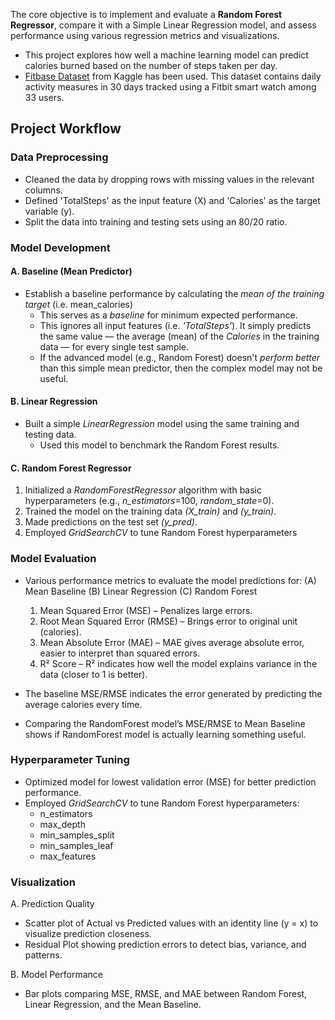 The core objective is to implement and evaluate a **Random Forest Regressor**, compare it with a Simple Linear Regression model, and assess performance using various regression metrics and visualizations.
- This project explores how well a machine learning model can predict calories burned based on the number of steps taken per day. 
- [Fitbase Dataset](https://www.kaggle.com/datasets/arashnic/fitbit) from Kaggle has been used. This dataset contains daily activity measures in 30 days tracked using a Fitbit smart watch among 33 users. 

## Project Workflow

### Data Preprocessing
- Cleaned the data by dropping rows with missing values in the relevant columns.
- Defined 'TotalSteps' as the input feature (X) and 'Calories' as the target variable (y).
- Split the data into training and testing sets using an 80/20 ratio.

### Model Development

#### A. Baseline (Mean Predictor)
- Establish a baseline performance by calculating the *mean of the training target* (i.e. mean_calories) 
    - This serves as a *baseline* for minimum expected performance.
    - This ignores all input features (i.e. *'TotalSteps'*). It simply predicts the same value — the average (mean) of the *Calories* in the training data — for every single test sample.
    - If the advanced model (e.g., Random Forest) doesn't *perform better* than this simple mean predictor, then the complex model may not be useful.

#### B. Linear Regression
- Built a simple *LinearRegression* model using the same training and testing data.
    - Used this model to benchmark the Random Forest results.

#### C. Random Forest Regressor
1. Initialized a *RandomForestRegressor* algorithm with basic hyperparameters (e.g., *n_estimators*=100, *random_state*=0).
2. Trained the model on the training data *(X_train)* and *(y_train)*.
3. Made predictions on the test set *(y_pred)*.
4. Employed *GridSearchCV* to tune Random Forest hyperparameters

### Model Evaluation
- Various performance metrics to evaluate the model predictions for:
(A) Mean Baseline
(B) Linear Regression
(C) Random Forest

    1. Mean Squared Error (MSE) – Penalizes large errors.
    2. Root Mean Squared Error (RMSE) – Brings error to original unit (calories).
    3. Mean Absolute Error (MAE) – MAE gives average absolute error, easier to interpret than squared errors.
    4. R² Score – R² indicates how well the model explains variance in the data (closer to 1 is better).

- The baseline MSE/RMSE indicates the error generated by predicting the average calories every time.
- Comparing the RandomForest model’s MSE/RMSE to Mean Baseline shows if RandomForest model is actually learning something useful.

### Hyperparameter Tuning
- Optimized model for lowest validation error (MSE) for better prediction performance.
- Employed *GridSearchCV* to tune Random Forest hyperparameters:
    - n_estimators
    - max_depth
    - min_samples_split
    - min_samples_leaf
    - max_features

### Visualization
A. Prediction Quality
- Scatter plot of Actual vs Predicted values with an identity line (y = x) to visualize prediction closeness.
- Residual Plot showing prediction errors to detect bias, variance, and patterns.

B. Model Performance
- Bar plots comparing MSE, RMSE, and MAE between Random Forest, Linear Regression, and the Mean Baseline.

